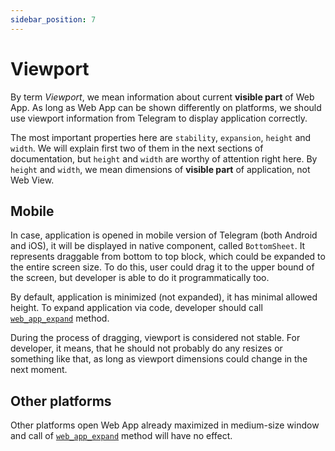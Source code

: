 ```yaml
---
sidebar_position: 7
---
```


# Viewport

By term *Viewport*, we mean information about current **visible part** of Web
App. As long as Web App can be shown differently on platforms, we should use
viewport information from Telegram to display application correctly.

The most important properties here are `stability`, `expansion`, `height`
and `width`. We will explain first two of them in the next sections of
documentation, but `height` and `width` are worthy of attention right here.
By `height` and `width`, we mean dimensions of **visible part** of application,
not Web View.

## Mobile

In case, application is opened in mobile version of Telegram (both Android and
iOS), it will be displayed in native component, called `BottomSheet`. It
represents draggable from bottom to top block, which could be expanded to the
entire screen size. To do this, user could drag it to the upper bound of the
screen, but developer is able to do it programmatically too.

By default, application is minimized (not expanded), it has minimal allowed
height. To expand application via code, developer should
call [`web_app_expand`](../apps-communication/methods#web_app_expand) method.

During the process of dragging, viewport is considered not stable. For
developer, it means, that he should not probably do any resizes or something
like that, as long as viewport dimensions could change in the next moment.

## Other platforms

Other platforms open Web App already maximized in medium-size window and call
of [`web_app_expand`](../apps-communication/methods#web_app_expand) method will
have no effect.